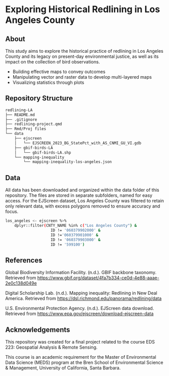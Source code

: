 # Exploring Historical Redlining in Los Angeles County

## About

This study aims to explore the historical practice of redlining in Los Angeles County and its legacy on present-day environmental justice, as well as its impact on the collection of bird observations.
- Building effective maps to convey outcomes   
- Manipulating vector and raster data to develop multi-layered maps 
- Visualizing statistics through plots

## Repository Structure

```bash
redlining-LA
├── README.md
├── .gitignore
├── redlining-project.qmd
├── Rmd/Proj files
└── data
    ├── ejscreen
    │   └── EJSCREEN_2023_BG_StatePct_with_AS_CNMI_GU_VI.gdb
    ├── gbif-birds-LA
    │   └── gbif-birds-LA.shp
    └── mapping-inequality
        └── mapping-inequality-los-angeles.json
```

## Data

All data has been downloaded and organized within the data folder of this repository. The files are stored in separate subfolders, named for easy access. For the EJScreen dataset, Los Angeles County was filtered to retain only relevant data, with excess polygons removed to ensure accuracy and focus.

```bash
los_angeles <- ejscreen %>%
    dplyr::filter(CNTY_NAME %in% c("Los Angeles County") & 
                    ID != '060379902000' &
                    ID !='060379901000' &
                    ID != '060379903000' &
                    ID != '599100')
```

## References

Global Biodiversity Information Facility. (n.d.). GBIF backbone taxonomy. Retrieved from https://www.gbif.org/dataset/4fa7b334-ce0d-4e88-aaae-2e0c138d049e

Digital Scholarship Lab. (n.d.). Mapping inequality: Redlining in New Deal America. Retrieved from https://dsl.richmond.edu/panorama/redlining/data

U.S. Environmental Protection Agency. (n.d.). EJScreen data download. Retrieved from https://www.epa.gov/ejscreen/download-ejscreen-data

## Acknowledgements

This repository was created for a final project related to the course EDS 223: Geospatial Analysis & Remote Sensing.

This course is an academic requirement for the Master of Environmental Data Science (MEDS) program at the Bren School of Environmental Science & Management, University of California, Santa Barbara.
